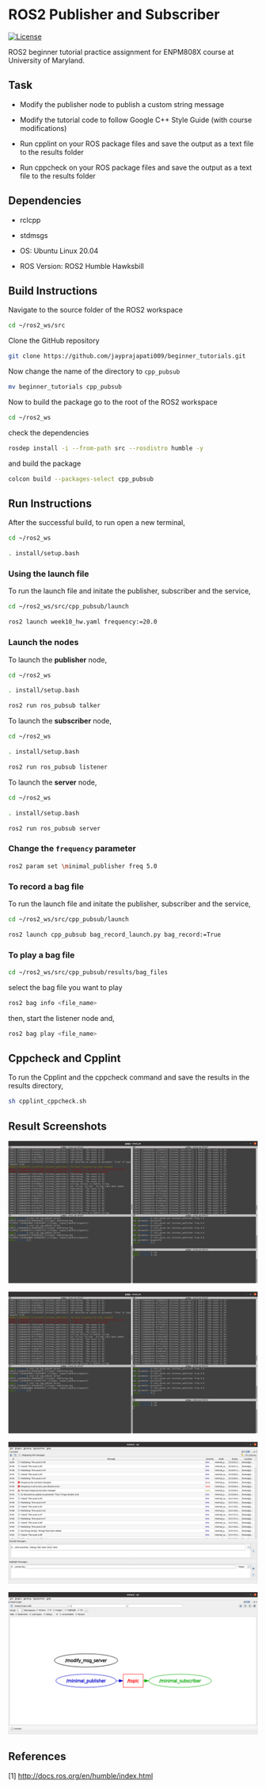 
  

# ROS2 Publisher and Subscriber

[![License](https://img.shields.io/badge/License-Apache%202.0-blue.svg)](https://opensource.org/licenses/Apache-2.0)

  

ROS2 beginner tutorial practice assignment for ENPM808X course at University of Maryland.

  

## Task

- Modify the publisher node to publish a custom string message

- Modify the tutorial code to follow Google C++ Style Guide (with course modifications)

- Run cpplint on your ROS package files and save the output as a text file to the results folder

- Run cppcheck on your ROS package files and save the output as a text file to the results folder

  

## Dependencies

- rclcpp

- stdmsgs

- OS: Ubuntu Linux 20.04

- ROS Version: ROS2 Humble Hawksbill

  

## Build Instructions

  

Navigate to the source folder of the ROS2 workspace

```sh
cd ~/ros2_ws/src
```

Clone the GitHub repository

```sh
git clone https://github.com/jayprajapati009/beginner_tutorials.git
```
Now change the name of the directory to ```cpp_pubsub```
```sh
mv beginner_tutorials cpp_pubsub
```

Now to build the package go to the root of the ROS2 workspace

```sh
cd ~/ros2_ws
```

check the dependencies

```sh
rosdep install -i --from-path src --rosdistro humble -y
```

and build the package

```sh
colcon build --packages-select cpp_pubsub
```

  

## Run Instructions

After the successful build, to run open a new terminal,

```sh
cd ~/ros2_ws
```

```sh
. install/setup.bash
```

### Using the launch file

To run the launch file and initate the publisher, subscriber and the service,
```sh
cd ~/ros2_ws/src/cpp_pubsub/launch
```
```sh
ros2 launch week10_hw.yaml frequency:=20.0
```

### Launch the nodes
To launch the **publisher** node,
```sh
cd ~/ros2_ws
```
```sh
. install/setup.bash
```
```sh
ros2 run ros_pubsub talker
```
To launch the **subscriber** node,
```sh
cd ~/ros2_ws
```
```sh
. install/setup.bash
```
```sh
ros2 run ros_pubsub listener
```
To launch the **server** node,
```sh
cd ~/ros2_ws
```
```sh
. install/setup.bash
```
```sh
ros2 run ros_pubsub server
```

### Change the ```frequency``` parameter

```sh
ros2 param set \minimal_publisher freq 5.0
```

### To record a bag file

To run the launch file and initate the publisher, subscriber and the service,
```sh
cd ~/ros2_ws/src/cpp_pubsub/launch
```
```sh
ros2 launch cpp_pubsub bag_record_launch.py bag_record:=True
```

### To play a bag file

```sh
cd ~/ros2_ws/src/cpp_pubsub/results/bag_files
```
select the bag file you want to play

```sh
ros2 bag info <file_name>
```
then, start the listener node and,
```sh
ros2 bag play <file_name>
```
  

## Cppcheck and Cpplint

To run the Cpplint and the cppcheck command and save the results in the results directory,

```sh
sh cpplint_cppcheck.sh
```

## Result Screenshots

<img src="https://github.com/jayprajapati009/beginner_tutorials/blob/Week10_HW/results/terminal.png" alt="Terminal" width="600" align="Centre"/>

![Terminal](https://github.com/jayprajapati009/beginner_tutorials/blob/Week10_HW/results/terminal.png)

![RQT Log](https://github.com/jayprajapati009/beginner_tutorials/blob/Week10_HW/results/rqt_log.png)

![RQT Graph](https://github.com/jayprajapati009/beginner_tutorials/blob/Week10_HW/results/rqt_graph.png)

## References

[1] http://docs.ros.org/en/humble/index.html